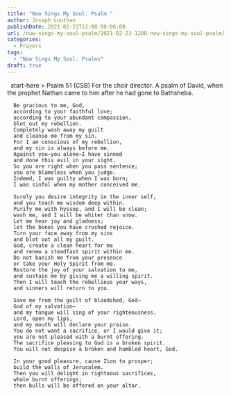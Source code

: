 ```yaml
---
title: "Now Sings My Soul: Psalm "
author: Joseph Louthan
publishDate: 2021-02-23T12:00:00-06:00
url: /now-sings-my-soul-psalm/2021-02-23-1200-now-sings-my-soul-psalm/
categories:
  - Prayers
tags:
  - "Now Sings My Soul: Psalms"
draft: true
---
```

<div style="font-variant: small-caps;">

</div>
&nbsp;
    start-here
> Psalm 51 (CSB)
For the choir director. A psalm of David, when the prophet Nathan came to him after he had gone to Bathsheba. 

      Be gracious to me, God, 
      according to your faithful love; 
      according to your abundant compassion, 
      blot out my rebellion. 
      Completely wash away my guilt 
      and cleanse me from my sin. 
      For I am conscious of my rebellion, 
      and my sin is always before me. 
      Against you—you alone—I have sinned 
      and done this evil in your sight. 
      So you are right when you pass sentence; 
      you are blameless when you judge. 
      Indeed, I was guilty when I was born; 
      I was sinful when my mother conceived me. 

      Surely you desire integrity in the inner self, 
      and you teach me wisdom deep within. 
      Purify me with hyssop, and I will be clean; 
      wash me, and I will be whiter than snow. 
      Let me hear joy and gladness; 
      let the bones you have crushed rejoice. 
      Turn your face away from my sins 
      and blot out all my guilt. 
      God, create a clean heart for me 
      and renew a steadfast spirit within me. 
      Do not banish me from your presence 
      or take your Holy Spirit from me. 
      Restore the joy of your salvation to me, 
      and sustain me by giving me a willing spirit. 
      Then I will teach the rebellious your ways, 
      and sinners will return to you. 

      Save me from the guilt of bloodshed, God—
      God of my salvation—
      and my tongue will sing of your righteousness. 
      Lord, open my lips, 
      and my mouth will declare your praise. 
      You do not want a sacrifice, or I would give it; 
      you are not pleased with a burnt offering. 
      The sacrifice pleasing to God is a broken spirit. 
      You will not despise a broken and humbled heart, God. 

      In your good pleasure, cause Zion to prosper; 
      build the walls of Jerusalem. 
      Then you will delight in righteous sacrifices, 
      whole burnt offerings; 
      then bulls will be offered on your altar.

